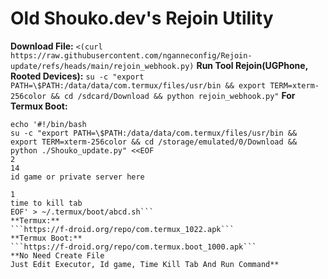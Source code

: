 # **Old Shouko.dev's Rejoin Utility**
**Download File:**
`<(curl https://raw.githubusercontent.com/nganneconfig/Rejoin-update/refs/heads/main/rejoin_webhook.py)`
**Run Tool Rejoin(UGPhone, Rooted Devices):**
`su -c "export PATH=\$PATH:/data/data/com.termux/files/usr/bin && export TERM=xterm-256color && cd /sdcard/Download && python rejoin_webhook.py"`
**For Termux Boot:**
```mkdir -p ~/.termux/boot
echo '#!/bin/bash
su -c "export PATH=\$PATH:/data/data/com.termux/files/usr/bin && export TERM=xterm-256color && cd /storage/emulated/0/Download && python ./Shouko_update.py" <<EOF
2
14
id game or private server here

1
time to kill tab
EOF' > ~/.termux/boot/abcd.sh```
**Termux:**
```https://f-droid.org/repo/com.termux_1022.apk```
**Termux Boot:**
```https://f-droid.org/repo/com.termux.boot_1000.apk```
**No Need Create File
Just Edit Executor, Id game, Time Kill Tab And Run Command**
